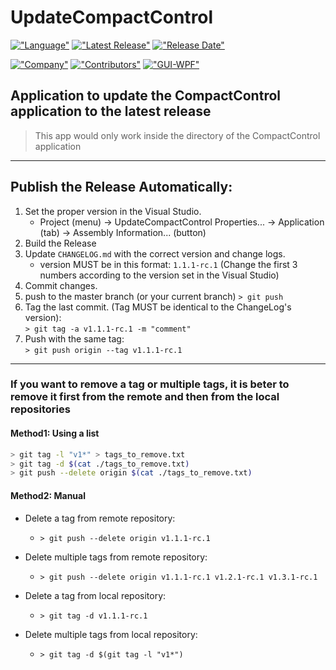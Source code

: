 # UpdateCompactControl

[!["Language"](https://img.shields.io/github/languages/top/saeeddiscovery/UpdateCompactControl.svg)](https://docs.microsoft.com/en-us/dotnet/csharp)
[!["Latest Release"](https://img.shields.io/github/v/release/saeeddiscovery/UpdateCompactControl.svg)](https://github.com/saeeddiscovery/UpdateCompactControl/releases/latest)
[!["Release Date"](https://img.shields.io/github/release-date/saeeddiscovery/UpdateCompactControl.svg)](https://github.com/saeeddiscovery/UpdateCompactControl/releases/latest)

[!["Company"](https://img.shields.io/badge/Company-AitinTech-blue.svg?style=social&logo=c)](http://AitinTech.ir/)
[!["Contributors"](https://img.shields.io/github/contributors/saeeddiscovery/CompactControl.svg?style=social&logo=visual%20studio)](https://github.com/saeeddiscovery/CompactControl/graphs/contributors)
[!["GUI-WPF"](https://img.shields.io/badge/Made%20with-WPF-brightgreen.svg?style=social&logo=windows)]()


## Application to update the CompactControl application to the latest release

> This app would only work inside the directory of the CompactControl application

-------------------------
## Publish the Release Automatically:

1. Set the proper version in the Visual Studio.
    - Project (menu) -> UpdateCompactControl Properties... -> Application (tab) -> Assembly Information... (button)
2. Build the Release
3. Update ```CHANGELOG.md``` with the correct version and change logs.
    - version MUST be in this format: ```1.1.1-rc.1``` (Change the first 3 numbers according to the version set in the Visual Studio)
4. Commit changes.
5. push to the master branch (or your current branch)
    ```> git push```
6. Tag the last commit. (Tag MUST be identical to the ChangeLog's version):  
    ```> git tag -a v1.1.1-rc.1 -m "comment"```
7. Push with the same tag:   
    ```> git push origin --tag v1.1.1-rc.1```

-------------------------
### If you want to remove a tag or multiple tags, it is beter to remove it first from the remote and then from the local repositories

#### Method1: Using a list
``` bash
> git tag -l "v1*" > tags_to_remove.txt
> git tag -d $(cat ./tags_to_remove.txt)
> git push --delete origin $(cat ./tags_to_remove.txt)
```

#### Method2: Manual
- Delete a tag from remote repository:
    - ```> git push --delete origin v1.1.1-rc.1```
- Delete multiple tags from remote repository: 
    - ```> git push --delete origin v1.1.1-rc.1 v1.2.1-rc.1 v1.3.1-rc.1```

- Delete a tag from local repository: 
    - ```> git tag -d v1.1.1-rc.1```
- Delete multiple tags from local repository: 
    - ```> git tag -d $(git tag -l "v1*")```
